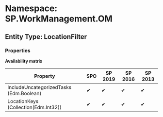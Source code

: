 # Namespace: SP.WorkManagement.OM
## Entity Type: LocationFilter

### Properties

**Availability matrix**

Property | SPO | SP 2019 | SP 2016 | SP 2013
----------|-----|---------|---------|--------
IncludeUncategorizedTasks (Edm.Boolean) | ✔ | ✔ | ✔ | ✔
LocationKeys (Collection(Edm.Int32)) | ✔ | ✔ | ✔ | ✔

